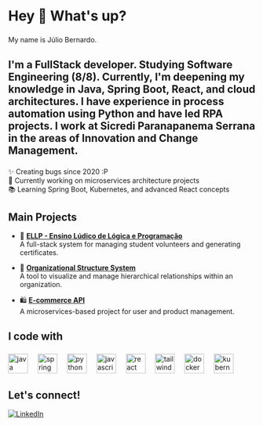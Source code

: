 <h1 align="left">Hey 👋 What's up?</h1>

###

<p align="left">My name is Júlio Bernardo.</p>

###

<h2 align="left">I'm a FullStack developer. Studying Software Engineering (8/8). Currently, I'm deepening my knowledge in Java, Spring Boot, React, and cloud architectures. I have experience in process automation using Python and have led RPA projects. I work at Sicredi Paranapanema Serrana in the areas of Innovation and Change Management.</h2>

###

<p align="left">✨ Creating bugs since 2020 :P<br>🚀 Currently working on microservices architecture projects<br>📚 Learning Spring Boot, Kubernetes, and advanced React concepts</p>

###

<h2 align="left">Main Projects</h2>

- 🏫 **[ELLP - Ensino Lúdico de Lógica e Programação](https://github.com/willkersv/ellp-oficina)**  
  A full-stack system for managing student volunteers and generating certificates.

- 🏢 **[Organizational Structure System](https://github.com/SeuRepositorio)**  
  A tool to visualize and manage hierarchical relationships within an organization.

- 🛍️ **[E-commerce API](https://github.com/SeuRepositorio)**  
  A microservices-based project for user and product management.

###

<h2 align="left">I code with</h2>

###

<div align="left">    
  <img src="https://cdn.jsdelivr.net/gh/devicons/devicon/icons/java/java-original.svg" height="40" alt="java logo" />
  <img width="12" />
  <img src="https://cdn.jsdelivr.net/gh/devicons/devicon/icons/spring/spring-original.svg" height="40" alt="spring logo" />
  <img width="12" />
  <img src="https://cdn.jsdelivr.net/gh/devicons/devicon/icons/python/python-original.svg" height="40" alt="python logo" />
  <img width="12" />
  <img src="https://cdn.jsdelivr.net/gh/devicons/devicon/icons/javascript/javascript-original.svg" height="40" alt="javascript logo" />
  <img width="12" />
  <img src="https://cdn.jsdelivr.net/gh/devicons/devicon/icons/react/react-original.svg" height="40" alt="react logo" />
  <img width="12" />
  <img src="https://cdn.jsdelivr.net/gh/devicons/devicon/icons/tailwindcss/tailwindcss-original-wordmark.svg" height="40" alt="tailwindcss logo" />
  <img width="12" />
  <img src="https://cdn.jsdelivr.net/gh/devicons/devicon/icons/docker/docker-original.svg" height="40" alt="docker logo" />
  <img width="12" />
  <img src="https://cdn.jsdelivr.net/gh/devicons/devicon/icons/kubernetes/kubernetes-plain.svg" height="40" alt="kubernetes logo" />
</div>

###

<h2 align="left">Let's connect!</h2>

<p align="left">
  <a href="https://www.linkedin.com/in/juliocbleite" target="_blank">
    <img src="https://img.shields.io/badge/LinkedIn-0A66C2?style=for-the-badge&logo=linkedin&logoColor=white" alt="LinkedIn">
  </a>
</p>
